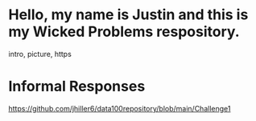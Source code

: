 

# Hello, my name is Justin and this is my Wicked Problems respository.

intro, picture, https

# Informal Responses

https://github.com/jhiller6/data100repository/blob/main/Challenge1
